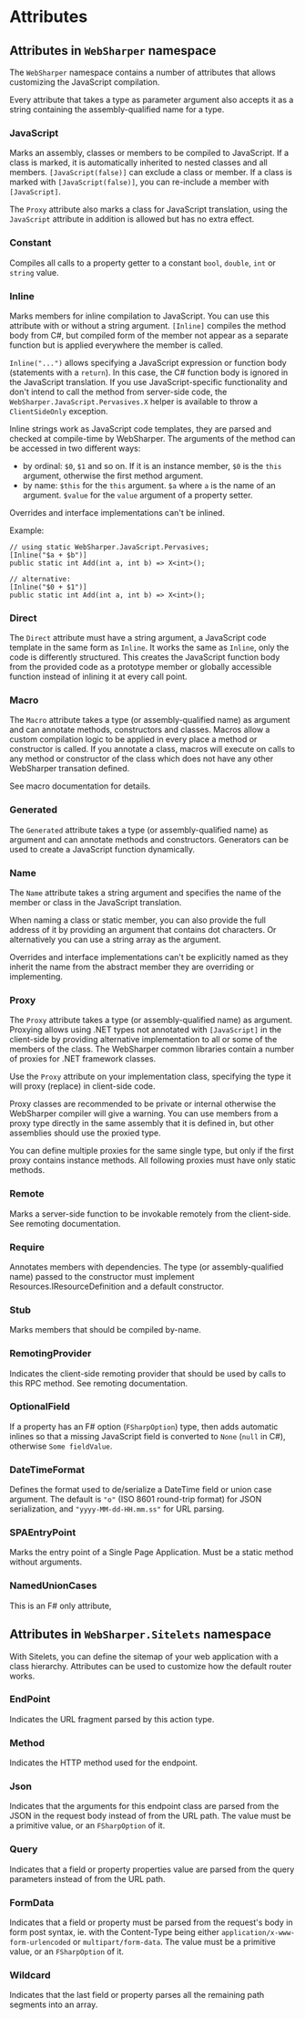 # Attributes

## Attributes in `WebSharper` namespace

The `WebSharper` namespace contains a number of attributes that allows customizing
the JavaScript compilation.

Every attribute that takes a type as parameter argument also accepts it as a string
containing the assembly-qualified name for a type.

### JavaScript

Marks an assembly, classes or members to be compiled to JavaScript.
If a class is marked, it is automatically inherited to nested classes and all members.
`[JavaScript(false)]` can exclude a class or member.
If a class is marked with `[JavaScript(false)]`, you can re-include a member with `[JavaScript]`.

The `Proxy` attribute also marks a class for JavaScript translation,
using the `JavaScript` attribute in addition is allowed but has no extra effect.

### Constant

Compiles all calls to a property getter to a constant `bool`, `double`, `int` or `string` value.

### Inline

Marks members for inline compilation to JavaScript.
You can use this attribute with or without a string argument.
`[Inline]` compiles the method body from C#, but compiled form of the member not appear as a separate
function but is applied everywhere the member is called.

`Inline("...")` allows specifying a JavaScript expression or function body (statements with a `return`).
In this case, the C# function body is ignored in the JavaScript translation.
If you use JavaScript-specific functionality and don't intend to call the method from server-side code,
the `WebSharper.JavaScript.Pervasives.X` helper is available to throw a `ClientSideOnly` exception.

Inline strings work as JavaScript code templates, they are parsed and checked at compile-time by WebSharper.
The arguments of the method can be accessed in two different ways:

* by ordinal: `$0`, `$1` and so on. If it is an instance member, `$0` is the `this` argument, otherwise the first method argument.
* by name: `$this` for the `this` argument. `$a` where `a` is the name of an argument. `$value` for the `value` argument of a property setter.

Overrides and interface implementations can't be inlined.

Example:

	// using static WebSharper.JavaScript.Pervasives;
	[Inline("$a + $b")]
	public static int Add(int a, int b) => X<int>();

    // alternative:
	[Inline("$0 + $1")]
	public static int Add(int a, int b) => X<int>();

### Direct

The `Direct` attribute must have a string argument, a JavaScript code template in the same form as `Inline`.
It works the same as `Inline`, only the code is differently structured.
This creates the JavaScript function body from the provided code as a prototype member or globally accessible function
instead of inlining it at every call point.

### Macro

The `Macro` attribute takes a type (or assembly-qualified name) as argument and can annotate methods, constructors and classes.
Macros allow a custom compilation logic to be applied in every place a method or constructor is called.
If you annotate a class, macros will execute on calls to any method or constructor of the class which does not
have any other WebSharper transation defined.

See macro documentation for details.

### Generated

The `Generated` attribute takes a type (or assembly-qualified name) as argument and can annotate methods and constructors.
Generators can be used to create a JavaScript function dynamically. 

### Name

The `Name` attribute takes a string argument and specifies the name of the member or class in the
JavaScript translation.

When naming a class or static member, you can also provide the full address of it by providing
an argument that contains dot characters. Or alternatively you can use a string array as the argument.

Overrides and interface implementations can't be explicitly named as they inherit the name from
the abstract member they are overriding or implementing.

### Proxy

The `Proxy` attribute takes a type (or assembly-qualified name) as argument.
Proxying allows using .NET types not annotated with `[JavaScript]` in the client-side by
providing alternative implementation to all or some of the members of the class.
The WebSharper common libraries contain a number of proxies for .NET framework classes.

Use the `Proxy` attribute on your implementation class, specifying the type it will proxy (replace)
in client-side code.

Proxy classes are recommended to be private or internal otherwise the WebSharper compiler will give a warning.
You can use members from a proxy type directly in the same assembly that it is defined in, but other assemblies
should use the proxied type.

You can define multiple proxies for the same single type, but only if the first proxy contains instance methods.
All following proxies must have only static methods.

### Remote

Marks a server-side function to be invokable remotely from the client-side.
See remoting documentation.

### Require
Annotates members with dependencies. The type (or assembly-qualified name) passed to the constructor
must implement Resources.IResourceDefinition and a default constructor.

### Stub
Marks members that should be compiled by-name.

### RemotingProvider
Indicates the client-side remoting provider that should be used by calls to this RPC method.
See remoting documentation.

### OptionalField
If a property has an F# option (`FSharpOption`) type, then adds automatic inlines 
so that a missing JavaScript field is converted to `None` (`null` in C#), otherwise `Some fieldValue`.

### DateTimeFormat
Defines the format used to de/serialize a DateTime field or union case argument.
The default is `"o"` (ISO 8601 round-trip format) for JSON serialization,
and `"yyyy-MM-dd-HH.mm.ss"` for URL parsing.

### SPAEntryPoint
Marks the entry point of a Single Page Application.
Must be a static method without arguments.

### NamedUnionCases
This is an F# only attribute, 

## Attributes in `WebSharper.Sitelets` namespace

With Sitelets, you can define the sitemap of your web application with a class hierarchy.
Attributes can be used to customize how the default router works.

### EndPoint
Indicates the URL fragment parsed by this action type.

### Method
Indicates the HTTP method used for the endpoint.

### Json
Indicates that the arguments for this endpoint class are parsed from the JSON in the request
body instead of from the URL path.
The value must be a primitive value, or an `FSharpOption` of it.

### Query
Indicates that a field or property properties value are parsed from the query parameters instead of from the URL path.

### FormData
Indicates that a field or property must be parsed from the request's body in 
form post syntax, ie. with the Content-Type being either `application/x-www-form-urlencoded` or `multipart/form-data`.
The value must be a primitive value, or an `FSharpOption` of it.

### Wildcard
Indicates that the last field or property parses all the remaining
path segments into an array.